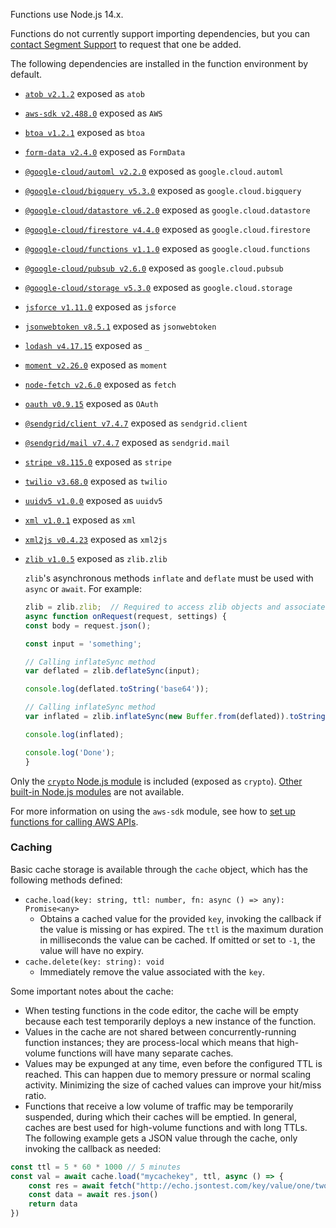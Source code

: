 Functions use Node.js 14.x.

Functions do not currently support importing dependencies, but you can [contact Segment Support](https://segment.com/help/contact/) to request that one be added.

The following dependencies are installed in the function environment by default.

- [`atob v2.1.2`](https://www.npmjs.com/package/atob) exposed as `atob`
- [`aws-sdk v2.488.0`](https://www.npmjs.com/package/aws-sdk) exposed as `AWS`
- [`btoa v1.2.1`](https://www.npmjs.com/package/btoa) exposed as `btoa`
- [`form-data v2.4.0`](https://www.npmjs.com/package/form-data) exposed as `FormData`
- [`@google-cloud/automl v2.2.0`](https://www.npmjs.com/package/@google-cloud/automl) exposed as `google.cloud.automl`
- [`@google-cloud/bigquery v5.3.0`](https://www.npmjs.com/package/@google-cloud/bigquery) exposed as `google.cloud.bigquery`
- [`@google-cloud/datastore v6.2.0`](https://www.npmjs.com/package/@google-cloud/datastore) exposed as `google.cloud.datastore`
- [`@google-cloud/firestore v4.4.0`](https://www.npmjs.com/package/@google-cloud/firestore) exposed as `google.cloud.firestore`
- [`@google-cloud/functions v1.1.0`](https://www.npmjs.com/package/@google-cloud/functions) exposed as `google.cloud.functions`
- [`@google-cloud/pubsub v2.6.0`](https://www.npmjs.com/package/@google-cloud/pubsub) exposed as `google.cloud.pubsub`
- [`@google-cloud/storage v5.3.0`](https://www.npmjs.com/package/@google-cloud/storage) exposed as `google.cloud.storage`
- [`jsforce v1.11.0`](https://www.npmjs.com/package/jsforce) exposed as `jsforce`
- [`jsonwebtoken v8.5.1`](https://www.npmjs.com/package/jsonwebtoken) exposed as `jsonwebtoken`
- [`lodash v4.17.15`](https://www.npmjs.com/package/lodash) exposed as `_`
- [`moment v2.26.0`](https://www.npmjs.com/package/moment/v/2.26.0) exposed as `moment`
- [`node-fetch v2.6.0`](https://www.npmjs.com/package/node-fetch) exposed as `fetch`
- [`oauth v0.9.15`](https://www.npmjs.com/package/oauth) exposed as `OAuth`
- [`@sendgrid/client v7.4.7`](https://www.npmjs.com/package/@sendgrid/client) exposed as `sendgrid.client`
- [`@sendgrid/mail v7.4.7`](https://www.npmjs.com/package/@sendgrid/mail) exposed as `sendgrid.mail`
- [`stripe v8.115.0`](https://www.npmjs.com/package/stripe) exposed as `stripe`
- [`twilio v3.68.0`](https://www.npmjs.com/package/twilio) exposed as `twilio`
- [`uuidv5 v1.0.0`](https://www.npmjs.com/package/uuidv5) exposed as `uuidv5`
- [`xml v1.0.1`](https://www.npmjs.com/package/xml) exposed as `xml`
- [`xml2js v0.4.23`](https://www.npmjs.com/package/xml2js) exposed as `xml2js`
- [`zlib v1.0.5`](https://www.npmjs.com/package/zlib) exposed as `zlib.zlib`
  
    `zlib`'s asynchronous methods `inflate` and `deflate` must be used with `async` or `await`. For example:

    ```js
  zlib = zlib.zlib;  // Required to access zlib objects and associated functions
  async function onRequest(request, settings) {
    const body = request.json();

    const input = 'something';

    // Calling inflateSync method
    var deflated = zlib.deflateSync(input);

    console.log(deflated.toString('base64'));

    // Calling inflateSync method
    var inflated = zlib.inflateSync(new Buffer.from(deflated)).toString();

    console.log(inflated);

    console.log('Done');
    }
    ```

Only the [`crypto` Node.js module](https://nodejs.org/dist/latest-v10.x/docs/api/crypto.html ) is included (exposed as `crypto`). [Other built-in Node.js modules](https://nodejs.org/api/modules.html) are not available.

For more information on using the `aws-sdk` module, see how to [set up functions for calling AWS APIs](/docs/connections/functions/aws-apis/).

### Caching

Basic cache storage is available through the `cache` object, which has the following methods defined:

- `cache.load(key: string, ttl: number, fn: async () => any): Promise<any>`
  - Obtains a cached value for the provided `key`, invoking the callback if the value is missing or has expired. The `ttl` is the maximum duration in milliseconds the value can be cached. If omitted or set to `-1`, the value will have no expiry.
- `cache.delete(key: string): void`
  - Immediately remove the value associated with the `key`.

Some important notes about the cache:

- When testing functions in the code editor, the cache will be empty because each test temporarily deploys a new instance of the function.
- Values in the cache are not shared between concurrently-running function instances; they are process-local which means that high-volume functions will have many separate caches.
- Values may be expunged at any time, even before the configured TTL is reached. This can happen due to memory pressure or normal scaling activity. Minimizing the size of cached values can improve your hit/miss ratio.
- Functions that receive a low volume of traffic may be temporarily suspended, during which their caches will be emptied. In general, caches are best used for high-volume functions and with long TTLs.
The following example gets a JSON value through the cache, only invoking the callback as needed:

```js
const ttl = 5 * 60 * 1000 // 5 minutes
const val = await cache.load("mycachekey", ttl, async () => {
    const res = await fetch("http://echo.jsontest.com/key/value/one/two")
    const data = await res.json()
    return data
})
```
